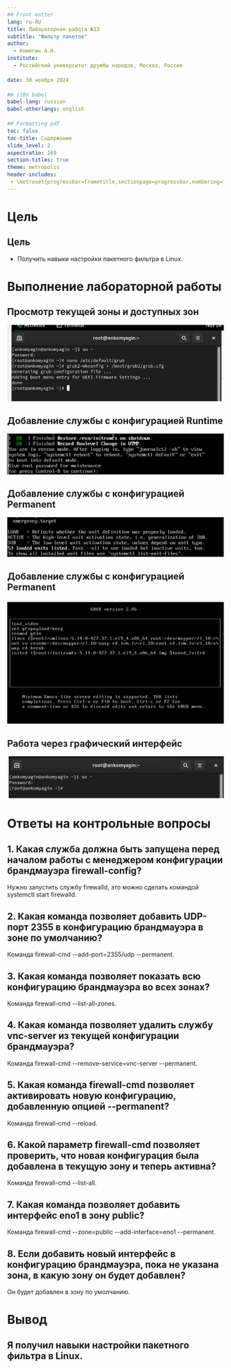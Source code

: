 ```yaml
---
## Front matter
lang: ru-RU
title: Лабораторная работа №13
subtitle: "Фильтр пакетов"
author:
  - Комягин А.Н.
institute:
  - Российский университет дружбы народов, Москва, Россия
  
date: 30 ноября 2024

## i18n babel
babel-lang: russian
babel-otherlangs: english

## Formatting pdf
toc: false
toc-title: Содержание
slide_level: 2
aspectratio: 169
section-titles: true
theme: metropolis
header-includes:
 - \metroset{progressbar=frametitle,sectionpage=progressbar,numbering=fraction}
---
```


# Цель

## Цель

- Получить навыки настройки пакетного фильтра в Linux.

# Выполнение лабораторной работы

##  Просмотр текущей зоны и доступных зон

![Просмотр текущей зоны и доступных зон](image/1.PNG)

##  Добавление службы с конфигурацией Runtime

![Добавление службы с конфигурацией Runtime](image/5.PNG)

## Добавление службы с конфигурацией Permanent

![Добавление службы с конфигурацией Permanent](image/8.PNG)

## Добавление службы с конфигурацией Permanent

![Перезагрузка firewalld и просмотр информации](image/9.PNG)

## Работа через графический интерфейс

![Графический интерфейс](image/11.PNG)

# Ответы на контрольные вопросы

## 1. Какая служба должна быть запущена перед началом работы с менеджером конфигурации брандмауэра firewall-config?

Нужно запустить службу firewalld, это можно сделать командой systemctl start firewalld.

## 2. Какая команда позволяет добавить UDP-порт 2355 в конфигурацию брандмауэра в зоне по умолчанию?

Команда firewall-cmd --add-port=2355/udp --permanent.

## 3. Какая команда позволяет показать всю конфигурацию брандмауэра во всех зонах?

Команда firewall-cmd --list-all-zones.

## 4. Какая команда позволяет удалить службу vnc-server из текущей конфигурации брандмауэра?

Команда firewall-cmd --remove-service=vnc-server --permanent.

## 5. Какая команда firewall-cmd позволяет активировать новую конфигурацию, добавленную опцией --permanent?

Команда firewall-cmd --reload.

## 6. Какой параметр firewall-cmd позволяет проверить, что новая конфигурация была добавлена в текущую зону и теперь активна?

Команда firewall-cmd --list-all.

## 7. Какая команда позволяет добавить интерфейс eno1 в зону public?

Команда firewall-cmd --zone=public --add-interface=eno1 --permanent.

## 8. Если добавить новый интерфейс в конфигурацию брандмауэра, пока не указана зона, в какую зону он будет добавлен?

Он будет добавлен в зону по умолчанию.

# Вывод

## Я получил навыки настройки пакетного фильтра в Linux.
	
